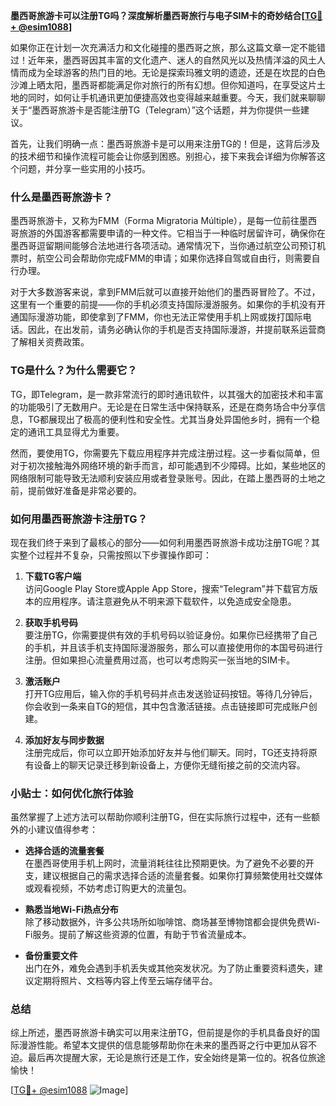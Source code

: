 **墨西哥旅游卡可以注册TG吗？深度解析墨西哥旅行与电子SIM卡的奇妙结合[[TG💪+ @esim1088](https://t.me/s/esim1088)]**

如果你正在计划一次充满活力和文化碰撞的墨西哥之旅，那么这篇文章一定不能错过！近年来，墨西哥因其丰富的文化遗产、迷人的自然风光以及热情洋溢的风土人情而成为全球游客的热门目的地。无论是探索玛雅文明的遗迹，还是在坎昆的白色沙滩上晒太阳，墨西哥都能满足你对旅行的所有幻想。但你知道吗，在享受这片土地的同时，如何让手机通讯更加便捷高效也变得越来越重要。今天，我们就来聊聊关于“墨西哥旅游卡是否能注册TG（Telegram）”这个话题，并为你提供一些建议。

首先，让我们明确一点：墨西哥旅游卡是可以用来注册TG的！但是，这背后涉及的技术细节和操作流程可能会让你感到困惑。别担心，接下来我会详细为你解答这个问题，并分享一些实用的小技巧。

### **什么是墨西哥旅游卡？**
墨西哥旅游卡，又称为FMM（Forma Migratoria Múltiple），是每一位前往墨西哥旅游的外国游客都需要申请的一种文件。它相当于一种临时居留许可，确保你在墨西哥逗留期间能够合法地进行各项活动。通常情况下，当你通过航空公司预订机票时，航空公司会帮助你完成FMM的申请；如果你选择自驾或自由行，则需要自行办理。

对于大多数游客来说，拿到FMM后就可以直接开始他们的墨西哥冒险了。不过，这里有一个重要的前提——你的手机必须支持国际漫游服务。如果你的手机没有开通国际漫游功能，即使拿到了FMM，你也无法正常使用手机上网或拨打国际电话。因此，在出发前，请务必确认你的手机是否支持国际漫游，并提前联系运营商了解相关资费政策。

### **TG是什么？为什么需要它？**
TG，即Telegram，是一款非常流行的即时通讯软件，以其强大的加密技术和丰富的功能吸引了无数用户。无论是在日常生活中保持联系，还是在商务场合中分享信息，TG都展现出了极高的便利性和安全性。尤其当身处异国他乡时，拥有一个稳定的通讯工具显得尤为重要。

然而，要使用TG，你需要先下载应用程序并完成注册过程。这一步看似简单，但对于初次接触海外网络环境的新手而言，却可能遇到不少障碍。比如，某些地区的网络限制可能导致无法顺利安装应用或者登录账号。因此，在踏上墨西哥的土地之前，提前做好准备是非常必要的。

### **如何用墨西哥旅游卡注册TG？**
现在我们终于来到了最核心的部分——如何利用墨西哥旅游卡成功注册TG呢？其实整个过程并不复杂，只需按照以下步骤操作即可：

1. **下载TG客户端**  
   访问Google Play Store或Apple App Store，搜索“Telegram”并下载官方版本的应用程序。请注意避免从不明来源下载软件，以免造成安全隐患。

2. **获取手机号码**  
   要注册TG，你需要提供有效的手机号码以验证身份。如果你已经携带了自己的手机，并且该手机支持国际漫游服务，那么可以直接使用你的本国号码进行注册。但如果担心流量费用过高，也可以考虑购买一张当地的SIM卡。

3. **激活账户**  
   打开TG应用后，输入你的手机号码并点击发送验证码按钮。等待几分钟后，你会收到一条来自TG的短信，其中包含激活链接。点击链接即可完成账户创建。

4. **添加好友与同步数据**  
   注册完成后，你可以立即开始添加好友并与他们聊天。同时，TG还支持将原有设备上的聊天记录迁移到新设备上，方便你无缝衔接之前的交流内容。

### **小贴士：如何优化旅行体验**
虽然掌握了上述方法可以帮助你顺利注册TG，但在实际旅行过程中，还有一些额外的小建议值得参考：

- **选择合适的流量套餐**  
  在墨西哥使用手机上网时，流量消耗往往比预期更快。为了避免不必要的开支，建议根据自己的需求选择合适的流量套餐。如果你打算频繁使用社交媒体或观看视频，不妨考虑订购更大的流量包。

- **熟悉当地Wi-Fi热点分布**  
  除了移动数据外，许多公共场所如咖啡馆、商场甚至博物馆都会提供免费Wi-Fi服务。提前了解这些资源的位置，有助于节省流量成本。

- **备份重要文件**  
  出门在外，难免会遇到手机丢失或其他突发状况。为了防止重要资料遗失，建议定期将照片、文档等内容上传至云端存储平台。

### **总结**
综上所述，墨西哥旅游卡确实可以用来注册TG，但前提是你的手机具备良好的国际漫游性能。希望本文提供的信息能够帮助你在未来的墨西哥之行中更加从容不迫。最后再次提醒大家，无论是旅行还是工作，安全始终是第一位的。祝各位旅途愉快！

[[TG💪+ @esim1088](https://t.me/s/esim1088) ![Image](https://i.postimg.cc/4NQfJmqS/Snipaste-2025-05-13-00-14-12.png)]